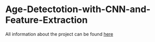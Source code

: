 # Age-Detectotion-with-CNN-and-Feature-Extraction

All information about the project can be found [here](https://github.com/OmarAbuhassan/Age-Detectotion-with-CNN-and-Feature-Extraction/blob/main/Presentation.pdf)
